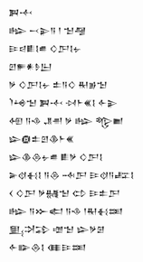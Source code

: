 <div class='block'>
<div class='line'>𒀉𒋾</div>
<div class='line'>𒈗 𒁁𒉌𒀀 𒁹 𒈠𒆷</div>
<div class='line'>𒄿𒁀𒀾𒋙𒌑 𒄭𒂅𒋙𒉡</div>
<div class='line'>𒇻𒊓𒀭𒊩𒌨</div>
<div class='line'>𒃻 𒄭𒂅𒋙𒉡 𒉺𒀀𒄭 𒊑𒂊𒈠</div>
<div class='line'>𒇺𒆲𒈠 𒀉𒋾 𒀴𒈨𒌍𒋙 𒅆𒉌</div>
<div class='line'>𒅇 𒀀𒈾 𒂗𒉣 𒃻 𒈗 𒈜𒆤</div>
<div class='line'>𒇽𒁈𒉺𒇻𒆠𒈨𒌍</div>
<div class='line'>𒇽𒆠𒁲𒉡𒌑 𒀾𒃻 𒄭𒂅𒋙</div>
<div class='line'>𒅕𒋼𒈬𒋙 𒀀𒁲 𒁄𒂅 𒄿𒋼𒀀𒊐𒋙</div>
<div class='line'>𒌋 𒄭𒂅 𒃻𒉆𒈠 𒌌 𒄿𒉺𒂅</div>
<div class='line'>𒈗 𒀀𒁍𒅗 𒀀𒈾 𒁹𒊑𒈬𒌅</div>
<div class='line'>𒅅𒋫𒁉 𒌝𒈠 𒇽𒃻𒌆</div>
<div class='line'>𒅆𒅔𒁲𒋙 𒈪𒄿𒌅</div>
</div>